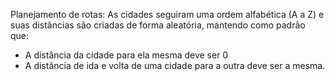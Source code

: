 Planejamento de rotas:
As cidades seguiram uma ordem alfabética (A a Z) e suas distâncias são criadas de forma aleatória, mantendo como padrão que:
- A distância da cidade para ela mesma deve ser 0
- A distância de ida e volta de uma cidade para a outra deve ser a mesma.
